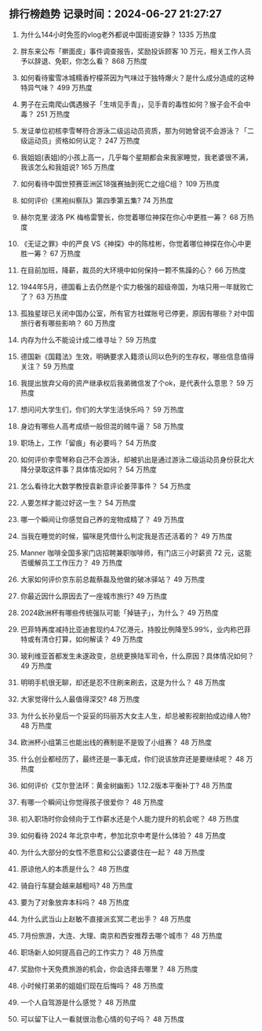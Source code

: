 
## 排行榜趋势 记录时间：2024-06-27 21:27:27
  
  1. 为什么144小时免签的vlog老外都说中国街道安静？ 1335 万热度
    
  2. 胖东来公布「擀面皮」事件调查报告，奖励投诉顾客 10 万元，相关工作人员予以辞退、免职，你怎么看？ 868 万热度
    
  3. 如何看待蜜雪冰城糯香柠檬茶因为气味过于独特爆火？是什么成分造成的这种特异气味？ 499 万热度
    
  4. 男子在云南爬山偶遇猴子「生啃见手青」，见手青的毒性如何？猴子会不会中毒？ 251 万热度
    
  5. 发证单位初核李雪琴符合游泳二级运动员资质，那为何她曾说不会游泳？「二级运动员」资格如何认定？ 247 万热度
    
  6. 我姐姐(表姐)的小孩上高一，几乎每个星期都会来我家睡觉，我老婆很不满，我该怎么和我姐说? 165 万热度
    
  7. 如何看待中国世预赛亚洲区18强赛抽到死亡之组C组？ 109 万热度
    
  8. 如何评价《黑袍纠察队》第四季第五集? 74 万热度
    
  9. 赫尔克里·波洛 PK 梅格雷警长，你觉着哪位神探在你心中更胜一筹？ 68 万热度
    
  10. 《无证之罪》中的严良 VS《神探》中的陈桂彬，你觉着哪位神探在你心中更胜一筹？ 67 万热度
    
  11. 在目前加班，降薪，裁员的大环境中如何保持一颗不焦躁的心？ 66 万热度
    
  12. 1944年5月，德国看上去仍然是个实力极强的超级帝国，为啥只用一年就败亡了？ 63 万热度
    
  13. 孤独星球已关闭中国办公室，所有官方社媒账号已停更，原因有哪些？对中国旅行者有哪些影响？ 60 万热度
    
  14. 内存为什么不能设计成二维寻址？ 59 万热度
    
  15. 德国新《国籍法》生效，明确要求入籍须认同以色列的生存权，哪些信息值得关注？ 59 万热度
    
  16. 我提出放弃父母的资产继承权后我弟微信发了个ok，是代表什么意思？ 59 万热度
    
  17. 想问问大学生们，你们的大学生活快乐吗？ 59 万热度
    
  18. 身边有哪些人高考成绩一般但混的贼牛逼？ 58 万热度
    
  19. 职场上，工作「留痕」有必要吗？ 54 万热度
    
  20. 如何评价李雪琴称自己不会游泳，却被扒出是通过游泳二级运动员身份获北大降分录取这件事？具体情况如何？ 54 万热度
    
  21. 怎么看待北大数学教授袁新意评论姜萍事件？ 54 万热度
    
  22. 人要怎样才能过好这一生？ 54 万热度
    
  23. 哪一个瞬间让你感觉自己养的宠物成精了？ 49 万热度
    
  24. 当我在睡觉的时候，猫咪是凭借什么判定我是否还活着的？ 49 万热度
    
  25. Manner 咖啡全国多家门店招聘兼职咖啡师，有门店三小时薪资 72 元，这能否缓解员工工作压力？ 49 万热度
    
  26. 大家如何评价京东前总裁蔡磊及他做的破冰驿站？ 49 万热度
    
  27. 你最近因什么原因去了一座城市旅行? 49 万热度
    
  28. 2024欧洲杯有哪些传统强队可能「掉链子」，为什么？ 49 万热度
    
  29. 巴菲特再度减持比亚迪套现约4.7亿港元，持股比例降至5.99%，业内称巴菲特或有清仓打算，如何解读？ 49 万热度
    
  30. 玻利维亚首都发生未遂政变，总统更换陆军司令，什么原因？具体情况如何？ 49 万热度
    
  31. 明明手机很无聊，却还是忍不住刷来刷去，这是为什么？ 48 万热度
    
  32. 大家觉得什么人最值得深交? 48 万热度
    
  33. 为什么长孙皇后一个妥妥的玛丽苏大女主人生，却总被影视剧拍成边缘人物? 48 万热度
    
  34. 欧洲杯小组第三也能出线的赛制是不是毁了小组赛？ 48 万热度
    
  35. 什么创业都经历了，最终还是一事无成，你们说该放弃还是要继续呢？ 48 万热度
    
  36. 如何评价《艾尔登法环：黄金树幽影》1.12.2版本平衡补丁? 48 万热度
    
  37. 有哪一个瞬间让你觉得孩子很爱你？ 48 万热度
    
  38. 初入职场时你会倾向于工作薪水还是个人能力提升的机会呢？ 48 万热度
    
  39. 如何看待 2024 年北京中考，参加北京中考是什么体验？ 48 万热度
    
  40. 为什么大部分的女性不愿意和公公婆婆住在一起？ 48 万热度
    
  41. 原谅他人的本质是什么？ 48 万热度
    
  42. 骑自行车腿会越来越粗吗? 48 万热度
    
  43. 要为了对象放弃本科吗？ 48 万热度
    
  44. 为什么武当山上赵敏不直接派玄冥二老出手？ 48 万热度
    
  45. 7月份旅游，大连、大理、南京和西安推荐去哪个城市？ 48 万热度
    
  46. 职场新人如何提高自己的工作实力？ 48 万热度
    
  47. 奖励你十天免费旅游的机会，你会选择去哪里？ 48 万热度
    
  48. 小时候打弟弟的姐姐们现在后悔吗？ 48 万热度
    
  49. 一个人自驾游是什么感觉？ 48 万热度
    
  50. 可以留下让人一看就很治愈心情的句子吗？ 48 万热度
    
